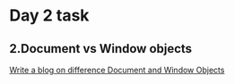 # Day 2 task
## **2.Document vs Window objects**
[Write a blog on difference Document and Window Objects](https://www.google.com/search?q=diffrence+between+documents+and+window+objects&oq=diffrence+between+documents+and+window+objects&gs_lcrp=EgZjaHJvbWUyBggAEEUYOTIJCAEQABgNGIAEMg0IAhAAGIYDGIAEGIoFMg0IAxAAGIYDGIAEGIoFMgoIBBAAGIAEGKIEMgoIBRAAGIAEGKIE0gEJMTU5NDNqMGo3qAIAsAIA&sourceid=chrome&ie=UTF-8)
